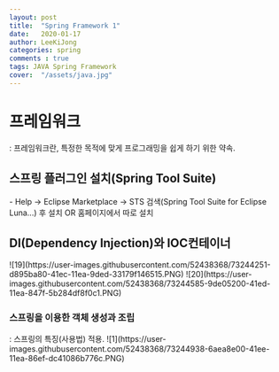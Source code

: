```yaml
---
layout: post
title:  "Spring Framework 1"
date:   2020-01-17
author: LeeKiJong
categories: spring
comments : true
tags: JAVA Spring Framework
cover:  "/assets/java.jpg"
---
```

<h1>프레임워크</h1>
: 프레임워크란, 특정한 목적에 맞게 프로그래밍을 쉽게 하기 위한 약속.  
<h2>스프링 플러그인 설치(Spring Tool Suite)</h2>
- Help -> Eclipse Marketplace -> STS 검색(Spring Tool Suite for Eclipse Luna...) 후 설치 OR 홈페이지에서 따로 설치  

<h2>DI(Dependency Injection)와 IOC컨테이너</h2>
![19](https://user-images.githubusercontent.com/52438368/73244251-d895ba80-41ec-11ea-9ded-33179f146515.PNG)  
![20](https://user-images.githubusercontent.com/52438368/73244585-9de05200-41ed-11ea-847f-5b284df8f0c1.PNG)  
<h3>스프링을 이용한 객체 생성과 조립</h3>
: 스프링의 특징(사용법) 적용.  
![1](https://user-images.githubusercontent.com/52438368/73244938-6aea8e00-41ee-11ea-86ef-dc41086b776c.PNG)
